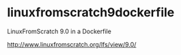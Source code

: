 # linuxfromscratch9dockerfile
LinuxFromScratch 9.0 in a Dockerfile

http://www.linuxfromscratch.org/lfs/view/9.0/

